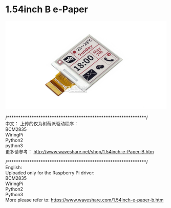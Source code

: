 ﻿# 1.54inch B e-Paper  
![1.54inch-e-Paper-B-intro.JPG](1.54inch-e-Paper-B-intro.JPG)

/**************************************************************/  
中文：
上传的仅为树莓派驱动程序：  
BCM2835  
WiringPi  
Python2  
python3  
更多请参考：
http://www.waveshare.net/shop/1.54inch-e-Paper-B.htm

/**************************************************************/  
English:  
Uploaded only for the Raspberry Pi driver:  
BCM2835  
WiringPi  
Python2  
Python3  
More please refer to:
https://www.waveshare.com/1.54inch-e-paper-b.htm


